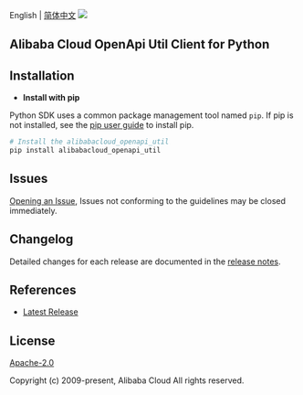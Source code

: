 English | [简体中文](README-CN.md)
![](https://aliyunsdk-pages.alicdn.com/icons/AlibabaCloud.svg)

## Alibaba Cloud OpenApi Util Client for Python

## Installation
- **Install with pip**

Python SDK uses a common package management tool named `pip`. If pip is not installed, see the [pip user guide](https://pip.pypa.io/en/stable/installing/ "pip User Guide") to install pip.

```bash
# Install the alibabacloud_openapi_util
pip install alibabacloud_openapi_util
```

## Issues
[Opening an Issue](https://github.com/aliyun/darabonba-openapi-util/issues/new), Issues not conforming to the guidelines may be closed immediately.

## Changelog
Detailed changes for each release are documented in the [release notes](./ChangeLog.md).

## References
* [Latest Release](https://github.com/aliyun/darabonba-openapi-util)

## License
[Apache-2.0](http://www.apache.org/licenses/LICENSE-2.0)

Copyright (c) 2009-present, Alibaba Cloud All rights reserved.